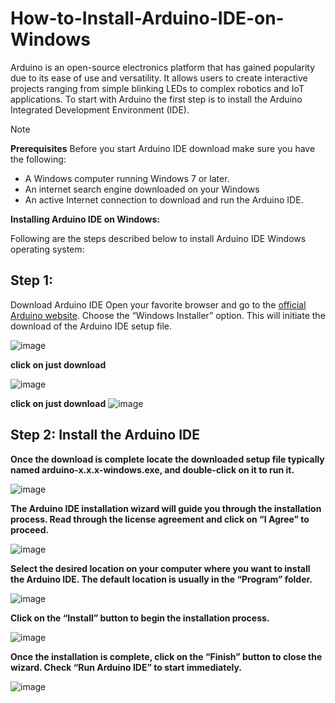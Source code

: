 # How-to-Install-Arduino-IDE-on-Windows
Arduino is an open-source electronics platform that has gained popularity due to its ease of use and versatility. It allows users to create interactive projects ranging from simple blinking LEDs to complex robotics and IoT applications. To start with Arduino the first step is to install the Arduino Integrated Development Environment (IDE).
> [!NOTE]
> **Prerequisites**
> Before you start Arduino IDE download make sure you have the following:
>   - A Windows computer running Windows 7 or later.
>   - An internet search engine downloaded on your Windows
>   - An active Internet connection to download and run the Arduino IDE.

**Installing Arduino IDE on Windows:**

Following are the steps described below to install Arduino IDE Windows operating system:
## **Step 1:**
Download Arduino IDE Open your favorite browser and go to the [official Arduino website](https://www.arduino.cc/en/software). Choose the “Windows Installer” option. This will initiate the download of the Arduino IDE setup file.

![image](https://github.com/user-attachments/assets/5785fbe3-82fd-42c4-bbeb-98a3e62a30b7)

**click on just download**

![image](https://github.com/user-attachments/assets/b246de1c-5821-460e-b92a-c2ee9d48a511)

 **click on just download** 
![image](https://github.com/user-attachments/assets/a82e9fa2-97da-4523-a0d0-7a2fa06926f5)


## **Step 2: Install the Arduino IDE**
**Once the download is complete locate the downloaded setup file typically named arduino-x.x.x-windows.exe, and double-click on it to run it.**

![image](https://github.com/user-attachments/assets/a254e963-f040-4b48-a237-c960fb496b79)

**The Arduino IDE installation wizard will guide you through the installation process. Read through the license agreement and click on “I Agree” to proceed.**

![image](https://github.com/user-attachments/assets/5d227617-b664-4136-b499-447e85de1ae3)

**Select the desired location on your computer where you want to install the Arduino IDE. The default location is usually in the “Program” folder.**

![image](https://github.com/user-attachments/assets/dd1056bc-8f28-452c-a5b8-ddf1dee5af22)

**Click on the “Install” button to begin the installation process.**

![image](https://github.com/user-attachments/assets/e676483e-60b9-4257-8911-483af21a37bd)

**Once the installation is complete, click on the “Finish” button to close the wizard. Check “Run Arduino IDE” to start immediately.**

![image](https://github.com/user-attachments/assets/7fc613a1-b08e-4120-86a3-56fc83a5b69a)

